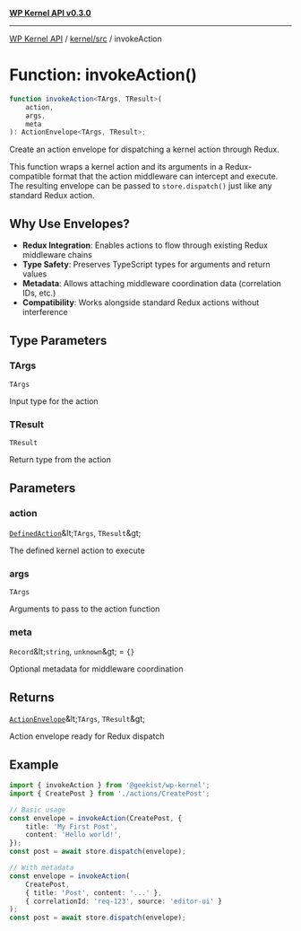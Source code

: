 [**WP Kernel API v0.3.0**](../../../README.md)

---

[WP Kernel API](../../../README.md) / [kernel/src](../README.md) / invokeAction

# Function: invokeAction()

```ts
function invokeAction<TArgs, TResult>(
	action,
	args,
	meta
): ActionEnvelope<TArgs, TResult>;
```

Create an action envelope for dispatching a kernel action through Redux.

This function wraps a kernel action and its arguments in a Redux-compatible format
that the action middleware can intercept and execute. The resulting envelope can be
passed to `store.dispatch()` just like any standard Redux action.

## Why Use Envelopes?

- **Redux Integration**: Enables actions to flow through existing Redux middleware chains
- **Type Safety**: Preserves TypeScript types for arguments and return values
- **Metadata**: Allows attaching middleware coordination data (correlation IDs, etc.)
- **Compatibility**: Works alongside standard Redux actions without interference

## Type Parameters

### TArgs

`TArgs`

Input type for the action

### TResult

`TResult`

Return type from the action

## Parameters

### action

[`DefinedAction`](../type-aliases/DefinedAction.md)\&lt;`TArgs`, `TResult`\&gt;

The defined kernel action to execute

### args

`TArgs`

Arguments to pass to the action function

### meta

`Record`\&lt;`string`, `unknown`\&gt; = `{}`

Optional metadata for middleware coordination

## Returns

[`ActionEnvelope`](../namespaces/actions/type-aliases/ActionEnvelope.md)\&lt;`TArgs`, `TResult`\&gt;

Action envelope ready for Redux dispatch

## Example

```typescript
import { invokeAction } from '@geekist/wp-kernel';
import { CreatePost } from './actions/CreatePost';

// Basic usage
const envelope = invokeAction(CreatePost, {
	title: 'My First Post',
	content: 'Hello world!',
});
const post = await store.dispatch(envelope);

// With metadata
const envelope = invokeAction(
	CreatePost,
	{ title: 'Post', content: '...' },
	{ correlationId: 'req-123', source: 'editor-ui' }
);
const post = await store.dispatch(envelope);
```
